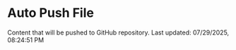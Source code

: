 # Auto Push File

Content that will be pushed to GitHub repository.
Last updated: 07/29/2025, 08:24:51 PM